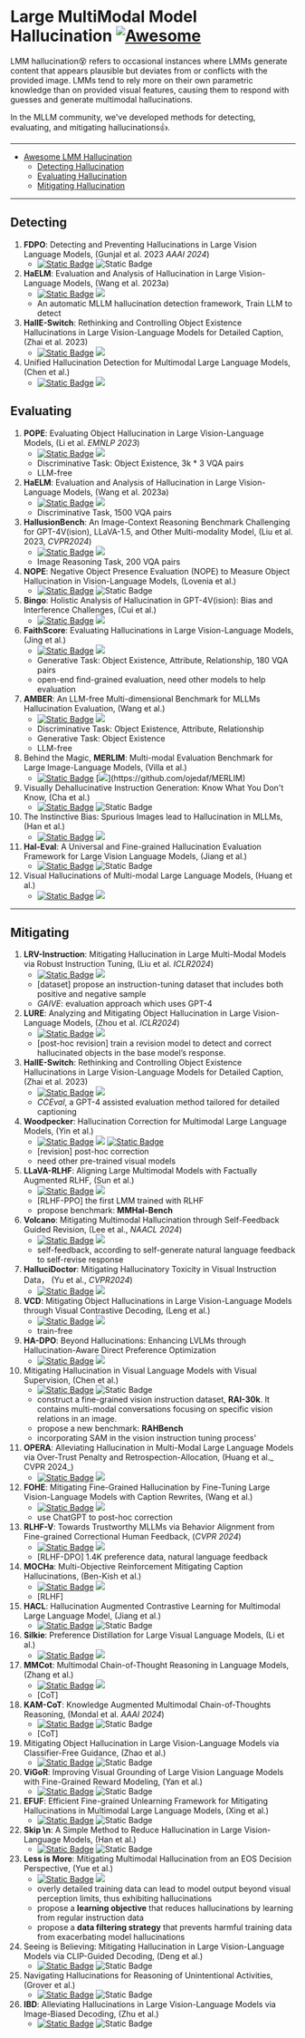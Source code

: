 # Large MultiModal Model Hallucination [![Awesome](https://cdn.rawgit.com/sindresorhus/awesome/d7305f38d29fed78fa85652e3a63e154dd8e8829/media/badge.svg)](https://github.com/sindresorhus/awesome)

LMM hallucination😵 refers to occasional instances where LMMs generate content that appears plausible but deviates from or conflicts with the provided image. 
LMMs tend to rely more on their own parametric knowledge than on provided visual features, causing them to respond with guesses and generate multimodal hallucinations.

In the MLLM community, we've developed methods for detecting, evaluating, and mitigating hallucinations👍.

---
- [Awesome LMM Hallucination](#large-multiModal-model-hallucination)
     - [Detecting Hallucination](#detecting)
     - [Evaluating Hallucination](#evaluating)
     - [Mitigating Hallucination](#mitigating)

---

## Detecting
1. **FDPO**: Detecting and Preventing Hallucinations in Large Vision Language Models, (Gunjal et al. 2023 _AAAI 2024_)
     - [![Static Badge](https://img.shields.io/badge/2308.06394-red?logo=arxiv)](https://arxiv.org/abs/2308.06394)  ![Static Badge](https://img.shields.io/badge/not_release-black?logo=github)
2. **HaELM**: Evaluation and Analysis of Hallucination in Large Vision-Language Models, (Wang et al. 2023a)
   - [![Static Badge](https://img.shields.io/badge/2308.15126-red?logo=arxiv)](https://arxiv.org/abs/2308.15126)   [![](https://img.shields.io/badge/HaELM-black?logo=github)](https://github.com/junyangwang0410/HaELM)
   - An automatic MLLM hallucination detection framework, Train LLM to detect
3. **HallE-Switch**: Rethinking and Controlling Object Existence Hallucinations in Large Vision-Language Models for Detailed Caption, (Zhai et al. 2023)
   - [![Static Badge](https://img.shields.io/badge/2310.01779-red?logo=arxiv)](https://arxiv.org/abs/2310.01779) [![](https://img.shields.io/badge/HallE_Switch-black?logo=github)](https://github.com/bronyayang/HallE_Switch)
4. Unified Hallucination Detection for Multimodal Large Language Models, (Chen et al.)
   - [![Static Badge](https://img.shields.io/badge/2402.03190-red?logo=arxiv)](https://arxiv.org/abs/2402.03190)   [![](https://img.shields.io/badge/EasyDetect-black?logo=github)](https://github.com/OpenKG-ORG/EasyDetect)

## Evaluating

1. **POPE**: Evaluating Object Hallucination in Large Vision-Language Models, (Li et al. _EMNLP 2023_)
   - [![Static Badge](https://img.shields.io/badge/2305.10355-red?logo=arxiv)](https://arxiv.org/abs/2305.10355) [![](https://img.shields.io/badge/POPE-black?logo=github)](https://github.com/AoiDragon/POPE)
   - Discriminative Task: Object Existence, 3k * 3 VQA pairs
   - LLM-free
2. **HaELM**: Evaluation and Analysis of Hallucination in Large Vision-Language Models, (Wang et al. 2023a)
   - [![Static Badge](https://img.shields.io/badge/2308.15126-red?logo=arxiv)](https://arxiv.org/abs/2308.15126)   [![](https://img.shields.io/badge/HaELM-black?logo=github)](https://github.com/junyangwang0410/HaELM)
   - Discriminative Task, 1500 VQA pairs
3. **HallusionBench**: An Image-Context Reasoning Benchmark Challenging for GPT-4V(ision), LLaVA-1.5, and Other Multi-modality Model, (Liu et al. 2023, _CVPR2024_)
    - [![Static Badge](https://img.shields.io/badge/2310.14566-red?logo=arxiv)](https://arxiv.org/abs/2310.14566)  [![](https://img.shields.io/badge/HallusionBench-black?logo=github)](https://github.com/tianyi-lab/HallusionBench)
   - Image Reasoning Task, 200 VQA pairs
4. **NOPE**: Negative Object Presence Evaluation (NOPE) to Measure Object Hallucination in Vision-Language Models, (Lovenia et al.)
   - [![Static Badge](https://img.shields.io/badge/2310.05338-red?logo=arxiv)](https://arxiv.org/abs/2310.05338) ![Static Badge](https://img.shields.io/badge/not_release-black?logo=github)
5. **Bingo**: Holistic Analysis of Hallucination in GPT-4V(ision): Bias and Interference Challenges, (Cui et al.)
   - [![Static Badge](https://img.shields.io/badge/2311.03287-red?logo=arxiv)](https://arxiv.org/abs/2311.03287) [![](https://img.shields.io/badge/Bingo-black?logo=github)](https://github.com/gzcch/Bingo)
6. **FaithScore**: Evaluating Hallucinations in Large Vision-Language Models, (Jing et al.)
   - [![Static Badge](https://img.shields.io/badge/2311.01477-red?logo=arxiv)](https://arxiv.org/abs/2311.01477)  [![](https://img.shields.io/badge/FaithScore-black?logo=github)](https://github.com/bcdnlp/faithscore)
   - Generative Task: Object Existence, Attribute, Relationship, 180 VQA pairs
   - open-end find-grained evaluation, need other models to help evaluation
7. **AMBER**: An LLM-free Multi-dimensional Benchmark for MLLMs Hallucination Evaluation, (Wang et al.)
    - [![Static Badge](https://img.shields.io/badge/2311.07397-red?logo=arxiv)](https://arxiv.org/abs/2311.07397)  [![](https://img.shields.io/badge/AMBER-black?logo=github)](https://github.com/junyangwang0410/amber)
    - Discriminative Task: Object Existence, Attribute, Relationship
    - Generative Task: Object Existence
    - LLM-free
8. Behind the Magic, **MERLIM**: Multi-modal Evaluation Benchmark for Large Image-Language Models, (Villa et al.)
    - [![Static Badge](https://img.shields.io/badge/2312.02219-red?logo=arxiv)](https://arxiv.org/abs/2312.02219)  [![](https://img.shields.io/badge/MERLIM--(404_now)-black?logo=github)](https://github.com/ojedaf/MERLIM)
9. Visually Dehallucinative Instruction Generation: Know What You Don't Know, (Cha et al.)
    - [![Static Badge](https://img.shields.io/badge/2402.09717-red?logo=arxiv)](https://arxiv.org/abs/2402.09717) ![Static Badge](https://img.shields.io/badge/not_release-black?logo=github)
10. The Instinctive Bias: Spurious Images lead to Hallucination in MLLMs, (Han et al.)
    - [![Static Badge](https://img.shields.io/badge/2402.03757-red?logo=arxiv)](https://arxiv.org/abs/2402.03757)  [![](https://img.shields.io/badge/CorrelationQA-black?logo=github)](https://github.com/MasaiahHan/CorrelationQA)
11. **Hal-Eval**: A Universal and Fine-grained Hallucination Evaluation Framework for Large Vision Language Models, (Jiang et al.)
    - [![Static Badge](https://img.shields.io/badge/2402.15721-red?logo=arxiv)](https://arxiv.org/abs/2402.15721) ![Static Badge](https://img.shields.io/badge/not_release-black?logo=github)
12. Visual Hallucinations of Multi-modal Large Language Models, (Huang et al.)
    - [![Static Badge](https://img.shields.io/badge/2402.14683-red?logo=arxiv)](https://arxiv.org/abs/2402.14683)  [![](https://img.shields.io/badge/VHTest-black?logo=github)](https://github.com/wenhuang2000/VHTest)
---

## Mitigating

1. **LRV-Instruction**: Mitigating Hallucination in Large Multi-Modal Models via Robust Instruction Tuning, (Liu et al. _ICLR2024_)
   - [![Static Badge](https://img.shields.io/badge/2306.14565-red?logo=arxiv)](http://arxiv.org/abs/2306.14565)  [![](https://img.shields.io/badge/LRV--Instruction-black?logo=github)](https://github.com/FuxiaoLiu/LRV-Instruction)
   - [dataset] propose an instruction-tuning dataset that includes both positive and negative sample
   - _GAIVE_: evaluation approach which uses GPT-4
2. **LURE**: Analyzing and Mitigating Object Hallucination in Large Vision-Language Models, (Zhou et al. _ICLR2024_)
   - [![Static Badge](https://img.shields.io/badge/2310.00754-red?logo=arxiv)](https://arxiv.org/abs/2310.00754) [![](https://img.shields.io/badge/LURE-black?logo=github)](https://github.com/YiyangZhou/LURE) 
   - [post-hoc revision] train a revision model to detect and correct hallucinated objects in the base model’s response. 
3. **HallE-Switch**: Rethinking and Controlling Object Existence Hallucinations in Large Vision-Language Models for Detailed Caption, (Zhai et al. 2023)
   - [![Static Badge](https://img.shields.io/badge/2310.01779-red?logo=arxiv)](https://arxiv.org/abs/2310.01779)  [![](https://img.shields.io/badge/HallE_Switch-black?logo=github)](https://github.com/bronyayang/HallE_Switch)
   - _CCEval_, a GPT-4 assisted evaluation method tailored for detailed captioning
4. **Woodpecker**: Hallucination Correction for Multimodal Large Language Models, (Yin et al.)
   - [![Static Badge](https://img.shields.io/badge/2310.16045-red?logo=arxiv)](https://arxiv.org/abs/2310.16045) [![](https://img.shields.io/badge/Woodpecker-black?logo=github)](https://github.com/BradyFU/Woodpecker)  [![Static Badge](https://img.shields.io/badge/demo-yellow)](https://f252626b321420bfb1.gradio.live/)
   - [revision] post-hoc correction
   - need other pre-trained visual models
5. **LLaVA-RLHF**: Aligning Large Multimodal Models with Factually Augmented RLHF, (Sun et al.)
   - [![Static Badge](https://img.shields.io/badge/2309.14525-red?logo=arxiv)](https://arxiv.org/abs/2309.14525) [![](https://img.shields.io/badge/LLaVA--RLHF-black?logo=github)](https://github.com/llava-rlhf/LLaVA-RLHF)
   - [RLHF-PPO] the first LMM trained with RLHF
   - propose benchmark: **MMHal-Bench**
6. **Volcano**: Mitigating Multimodal Hallucination through Self-Feedback Guided Revision, (Lee et al., _NAACL 2024_)
   - [![Static Badge](https://img.shields.io/badge/2311.07362-red?logo=arxiv)](https://arxiv.org/abs/2311.07362) [![](https://img.shields.io/badge/Volcano-black?logo=github)](https://github.com/kaistAI/Volcano)
   - self-feedback, according to self-generate natural language feedback to self-revise response
7. **HalluciDoctor**: Mitigating Hallucinatory Toxicity in Visual Instruction Data， (Yu et al., _CVPR2024_)
   - [![Static Badge](https://img.shields.io/badge/2311.13614-red?logo=arxiv)](https://arxiv.org/abs/2311.13614) [![](https://img.shields.io/badge/HalluciDoctor-black?logo=github)](https://github.com/Yuqifan1117/HalluciDoctor)
8. **VCD**: Mitigating Object Hallucinations in Large Vision-Language Models through Visual Contrastive Decoding, (Leng et al.)
   - [![Static Badge](https://img.shields.io/badge/2311.16922-red?logo=arxiv)](https://arxiv.org/abs/2311.16922) [![](https://img.shields.io/badge/VCD-black?logo=github)](https://github.com/DAMO-NLP-SG/VCD)
   - train-free
9. **HA-DPO**: Beyond Hallucinations: Enhancing LVLMs through Hallucination-Aware Direct Preference Optimization
   - [![Static Badge](https://img.shields.io/badge/2311.16839-red?logo=arxiv)](https://arxiv.org/abs/2311.16839) [![](https://img.shields.io/badge/HADPO-black?logo=github)](https://github.com/opendatalab/HA-DPO)
10. Mitigating Hallucination in Visual Language Models with Visual Supervision, (Chen et al.)
    - [![Static Badge](https://img.shields.io/badge/2311.16479-red?logo=arxiv)](https://arxiv.org/abs/2311.16479) ![Static Badge](https://img.shields.io/badge/not_release-black?logo=github)
    - construct a fine-grained vision instruction dataset, **RAI-30k**. It contains multi-modal conversations focusing on specific vision relations in an image.
    - propose a new benchmark: **RAHBench**
    - incorporating SAM in the vision instruction tuning process'
11. **OPERA**: Alleviating Hallucination in Multi-Modal Large Language Models via Over-Trust Penalty and Retrospection-Allocation, (Huang et al._ CVPR 2024_)
    - [![Static Badge](https://img.shields.io/badge/2311.17911-red?logo=arxiv)](https://arxiv.org/abs/2311.17911) [![](https://img.shields.io/badge/OPERA-black?logo=github)](https://github.com/shikiw/OPERA)
12. **FOHE**: Mitigating Fine-Grained Hallucination by Fine-Tuning Large Vision-Language Models with Caption Rewrites, (Wang et al.)
    - [![Static Badge](https://img.shields.io/badge/2312.01701-red?logo=arxiv)](https://arxiv.org/abs/2312.01701) [![](https://img.shields.io/badge/FOHE-black?logo=github)](https://github.com/Anonymousanoy/FOHE)
    - use ChatGPT to post-hoc correction
13. **RLHF-V**: Towards Trustworthy MLLMs via Behavior Alignment from Fine-grained Correctional Human Feedback, (_CVPR 2024_)
    - [![Static Badge](https://img.shields.io/badge/2312.00849-red?logo=arxiv)](https://arxiv.org/abs/2312.00849) [![](https://img.shields.io/badge/RLHF--V-black?logo=github)](https://github.com/RLHF-V/RLHF-V)
    - [RLHF-DPO] 1.4K preference data, natural language feedback
14. **MOCHa**: Multi-Objective Reinforcement Mitigating Caption Hallucinations, (Ben-Kish et al.)
    - [![Static Badge](https://img.shields.io/badge/2312.03631-red?logo=arxiv)](https://arxiv.org/abs/2312.03631) [![](https://img.shields.io/badge/Mocha-black?logo=github)](https://github.com/assafbk/mocha_code)
    - [RLHF]
15. **HACL**: Hallucination Augmented Contrastive Learning for Multimodal Large Language Model, (Jiang et al.)
    - [![Static Badge](https://img.shields.io/badge/2312.06968-red?logo=arxiv)](https://arxiv.org/abs/2312.06968) ![Static Badge](https://img.shields.io/badge/not_release-black?logo=github)
16. **Silkie**: Preference Distillation for Large Visual Language Models, (Li et al.)
    - [![Static Badge](https://img.shields.io/badge/2312.10665-red?logo=arxiv)](https://arxiv.org/abs/2312.10665) [![](https://img.shields.io/badge/Silkie-black?logo=github)](https://github.com/vlf-silkie/VLFeedback)
17. **MMCot**: Multimodal Chain-of-Thought Reasoning in Language Models, (Zhang et al.)
     - [![Static Badge](https://img.shields.io/badge/2302.00923-red?logo=arxiv)](https://arxiv.org/abs/2302.00923) [![](https://img.shields.io/badge/mm--cot-black?logo=github)](https://github.com/amazon-science/mm-cot)
     - [CoT]
18. **KAM-CoT**: Knowledge Augmented Multimodal Chain-of-Thoughts Reasoning, (Mondal et al. _AAAI 2024_)
    - [![Static Badge](https://img.shields.io/badge/2401.12863-red?logo=arxiv)](https://arxiv.org/abs/2401.12863) ![Static Badge](https://img.shields.io/badge/not_release-black?logo=github)
    - [CoT]
19. Mitigating Object Hallucination in Large Vision-Language Models via Classifier-Free Guidance, (Zhao et al.)
    - [![Static Badge](https://img.shields.io/badge/2402.08680-red?logo=arxiv)](https://arxiv.org/abs/2402.08680) ![Static Badge](https://img.shields.io/badge/not_release-black?logo=github)
20. **ViGoR**: Improving Visual Grounding of Large Vision Language Models with Fine-Grained Reward Modeling, (Yan et al.)
    - [![Static Badge](https://img.shields.io/badge/2402.06118-red?logo=arxiv)](https://arxiv.org/abs/2402.06118) ![Static Badge](https://img.shields.io/badge/not_release-black?logo=github)
21. **EFUF**: Efficient Fine-grained Unlearning Framework for Mitigating Hallucinations in Multimodal Large Language Models, (Xing et al.)
    - [![Static Badge](https://img.shields.io/badge/2402.09801-red?logo=arxiv)](https://arxiv.org/abs/2402.09801) ![Static Badge](https://img.shields.io/badge/not_release-black?logo=github)
22. **Skip \n**: A Simple Method to Reduce Hallucination in Large Vision-Language Models, (Han et al.)
    - [![Static Badge](https://img.shields.io/badge/2402.03190-red?logo=arxiv)](https://arxiv.org/abs/2402.01345) ![Static Badge](https://img.shields.io/badge/not_release-black?logo=github)
23. **Less is More**: Mitigating Multimodal Hallucination from an EOS Decision Perspective, (Yue et al.)
    - [![Static Badge](https://img.shields.io/badge/2402.14545-red?logo=arxiv)](https://arxiv.org/abs/2402.14545) [![](https://img.shields.io/badge/less--is--more-black?logo=github)](https://github.com/yuezih/less-is-more)
    - overly detailed training data can lead to model output beyond visual perception limits, thus exhibiting hallucinations
    - propose a **learning objective** that reduces hallucinations by learning from regular instruction data
    - propose a **data filtering strategy** that prevents harmful training data from exacerbating model hallucinations
24. Seeing is Believing: Mitigating Hallucination in Large Vision-Language Models via CLIP-Guided Decoding, (Deng et al.)
     - [![Static Badge](https://img.shields.io/badge/2402.15300-red?logo=arxiv)](https://arxiv.org/abs/2402.15300) ![Static Badge](https://img.shields.io/badge/not_release-black?logo=github)
25. Navigating Hallucinations for Reasoning of Unintentional Activities, (Grover et al.)
     - [![Static Badge](https://img.shields.io/badge/2402.19405-red?logo=arxiv)](https://arxiv.org/abs/2402.19405) ![Static Badge](https://img.shields.io/badge/not_release-black?logo=github)
26. **IBD**: Alleviating Hallucinations in Large Vision-Language Models via Image-Biased Decoding, (Zhu et al.)
     - [![Static Badge](https://img.shields.io/badge/2402.18476-red?logo=arxiv)](https://arxiv.org/abs/2402.18476) ![Static Badge](https://img.shields.io/badge/not_release-black?logo=github)
    

